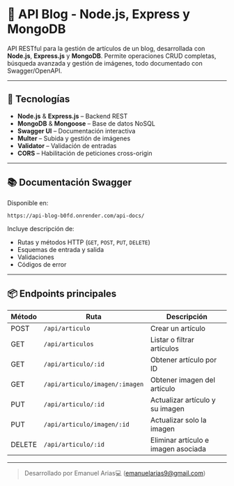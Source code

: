 # 📘 API Blog - Node.js, Express y MongoDB

API RESTful para la gestión de artículos de un blog, desarrollada con **Node.js**, **Express.js** y **MongoDB**. Permite operaciones CRUD completas, búsqueda avanzada y gestión de imágenes, todo documentado con Swagger/OpenAPI.

---

## 🚀 Tecnologías

- **Node.js** & **Express.js** – Backend REST
- **MongoDB** & **Mongoose** – Base de datos NoSQL
- **Swagger UI** – Documentación interactiva
- **Multer** – Subida y gestión de imágenes
- **Validator** – Validación de entradas
- **CORS** – Habilitación de peticiones cross-origin

---

## 📚 Documentación Swagger

Disponible en:
```
https://api-blog-b0fd.onrender.com/api-docs/
```

Incluye descripción de:
- Rutas y métodos HTTP (`GET`, `POST`, `PUT`, `DELETE`)
- Esquemas de entrada y salida
- Validaciones
- Códigos de error

---

## 📦 Endpoints principales

| Método | Ruta                             | Descripción                              |
|--------|----------------------------------|------------------------------------------|
| POST   | `/api/articulo`                  | Crear un artículo                        |
| GET    | `/api/articulos`                 | Listar o filtrar artículos               |
| GET    | `/api/articulo/:id`              | Obtener artículo por ID                  |
| GET    | `/api/articulo/imagen/:imagen`   | Obtener imagen del artículo              |
| PUT    | `/api/articulo/:id`              | Actualizar artículo y su imagen          |
| PUT    | `/api/articulo/imagen/:id`       | Actualizar solo la imagen                |
| DELETE | `/api/articulo/:id`              | Eliminar artículo e imagen asociada      |

---
> Desarrollado por Emanuel Arias💻 (emanuelarias9@gmail.com)
